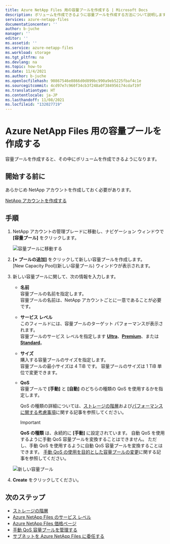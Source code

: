 ```yaml
---
title: Azure NetApp Files 用の容量プールを作成する | Microsoft Docs
description: ボリュームを作成できるように容量プールを作成する方法について説明します。
services: azure-netapp-files
documentationcenter: ''
author: b-juche
manager: ''
editor: ''
ms.assetid: ''
ms.service: azure-netapp-files
ms.workload: storage
ms.tgt_pltfrm: na
ms.devlang: na
ms.topic: how-to
ms.date: 11/4/2021
ms.author: b-juche
ms.openlocfilehash: 90867546e0866d0d899bc990a9eb5225fbaf4c1e
ms.sourcegitcommit: 4cd97e7c960f34cb3f248a0f384956174cdaf19f
ms.translationtype: HT
ms.contentlocale: ja-JP
ms.lasthandoff: 11/08/2021
ms.locfileid: "132027719"
---
```

# <a name="create-a-capacity-pool-for-azure-netapp-files"></a>Azure NetApp Files 用の容量プールを作成する

容量プールを作成すると、その中にボリュームを作成できるようになります。  

## <a name="before-you-begin"></a>開始する前に 

あらかじめ NetApp アカウントを作成しておく必要があります。   

[NetApp アカウントを作成する](azure-netapp-files-create-netapp-account.md)

## <a name="steps"></a>手順 

1. NetApp アカウントの管理ブレードに移動し、ナビゲーション ウィンドウで **[容量プール]** をクリックします。  
    
    ![容量プールに移動する](../media/azure-netapp-files/azure-netapp-files-navigate-to-capacity-pool.png)

2. **[+ プールの追加]** をクリックして新しい容量プールを作成します。   
    [New Capacity Pool]\(新しい容量プール\) ウィンドウが表示されます。

3. 新しい容量プールに関して、次の情報を入力します。  
   * **名前**  
     容量プールの名前を指定します。  
     容量プールの名前は、NetApp アカウントごとに一意であることが必要です。

   * **サービス レベル**   
     このフィールドには、容量プールのターゲット パフォーマンスが表示されます。  
     容量プールのサービス レベルを指定します [**Ultra**](azure-netapp-files-service-levels.md#Ultra)、[**Premium**](azure-netapp-files-service-levels.md#Premium)、または [**Standard**](azure-netapp-files-service-levels.md#Standard)。

    * **サイズ**     
     購入する容量プールのサイズを指定します。        
     容量プールの最小サイズは 4 TiB です。 容量プールのサイズは 1 TiB 単位で変更できます。

   * **QoS**   
     容量プールで **[手動]** と **[自動]** のどちらの種類の QoS を使用するかを指定します。  

     QoS の種類の詳細については、[ストレージの階層](azure-netapp-files-understand-storage-hierarchy.md)および[パフォーマンスに関する考慮事項](azure-netapp-files-performance-considerations.md)に関する記事を参照してください。  

     > [!IMPORTANT] 
     > **QoS の種類** は、永続的に **[手動]** に設定されています。 自動 QoS を使用するように手動 QoS 容量プールを変換することはできません。 ただし、手動 QoS を使用するように自動 QoS 容量プールを変換することはできます。 [手動 QoS の使用を目的とした容量プールの変更](manage-manual-qos-capacity-pool.md#change-to-qos)に関する記事を参照してください。   

    ![新しい容量プール](../media/azure-netapp-files/azure-netapp-files-new-capacity-pool.png)

4. **Create** をクリックしてください。

## <a name="next-steps"></a>次のステップ 

- [ストレージの階層](azure-netapp-files-understand-storage-hierarchy.md) 
- [Azure NetApp Files のサービス レベル](azure-netapp-files-service-levels.md)
- [Azure NetApp Files 価格ページ](https://azure.microsoft.com/pricing/details/storage/netapp/)
- [手動 QoS 容量プールを管理する](manage-manual-qos-capacity-pool.md)
- [サブネットを Azure NetApp Files に委任する](azure-netapp-files-delegate-subnet.md)
